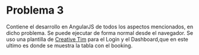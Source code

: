 <h1>Problema 3</h1>
Contiene el desarrollo en AngularJS de todos los aspectos mencionados, en dicho problema. Se puede ejecutar de forma normal desde el navegador. Se uso una plantilla de <a href="https://www.creative-tim.com/">Creative Tim</a> para el Login y el Dashboard,que en este ultimo es donde se muestra la tabla con el booking.
